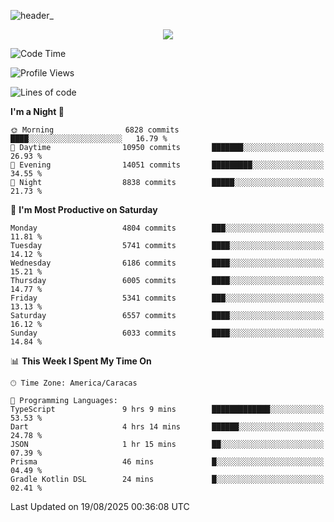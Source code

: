 ![header_](https://github.com/user-attachments/assets/4010d822-ccdc-4198-b608-18c773338d18)


<p align="center">
  <a href="http://www.github.com/thevacs">
    <img src="https://github-readme-streak-stats.herokuapp.com/?user=thevacs&stroke=ffffff&background=1c1917&ring=0891b2&fire=0891b2&currStreakNum=ffffff&currStreakLabel=0891b2&sideNums=ffffff&sideLabels=ffffff&dates=ffffff&hide_border=true" />
  </a>
</p>

<!--START_SECTION:waka-->
![Code Time](http://img.shields.io/badge/Code%20Time-3%2C637%20hrs%2024%20mins-blue)

![Profile Views](http://img.shields.io/badge/Profile%20Views-2-blue)

![Lines of code](https://img.shields.io/badge/From%20Hello%20World%20I%27ve%20Written-7.5%20million%20lines%20of%20code-blue)

**I'm a Night 🦉** 

```text
🌞 Morning                6828 commits        ████░░░░░░░░░░░░░░░░░░░░░   16.79 % 
🌆 Daytime                10950 commits       ███████░░░░░░░░░░░░░░░░░░   26.93 % 
🌃 Evening                14051 commits       █████████░░░░░░░░░░░░░░░░   34.55 % 
🌙 Night                  8838 commits        █████░░░░░░░░░░░░░░░░░░░░   21.73 % 
```
📅 **I'm Most Productive on Saturday** 

```text
Monday                   4804 commits        ███░░░░░░░░░░░░░░░░░░░░░░   11.81 % 
Tuesday                  5741 commits        ████░░░░░░░░░░░░░░░░░░░░░   14.12 % 
Wednesday                6186 commits        ████░░░░░░░░░░░░░░░░░░░░░   15.21 % 
Thursday                 6005 commits        ████░░░░░░░░░░░░░░░░░░░░░   14.77 % 
Friday                   5341 commits        ███░░░░░░░░░░░░░░░░░░░░░░   13.13 % 
Saturday                 6557 commits        ████░░░░░░░░░░░░░░░░░░░░░   16.12 % 
Sunday                   6033 commits        ████░░░░░░░░░░░░░░░░░░░░░   14.84 % 
```


📊 **This Week I Spent My Time On** 

```text
🕑︎ Time Zone: America/Caracas

💬 Programming Languages: 
TypeScript               9 hrs 9 mins        █████████████░░░░░░░░░░░░   53.53 % 
Dart                     4 hrs 14 mins       ██████░░░░░░░░░░░░░░░░░░░   24.78 % 
JSON                     1 hr 15 mins        ██░░░░░░░░░░░░░░░░░░░░░░░   07.39 % 
Prisma                   46 mins             █░░░░░░░░░░░░░░░░░░░░░░░░   04.49 % 
Gradle Kotlin DSL        24 mins             █░░░░░░░░░░░░░░░░░░░░░░░░   02.41 % 
```


 Last Updated on 19/08/2025 00:36:08 UTC
<!--END_SECTION:waka-->
